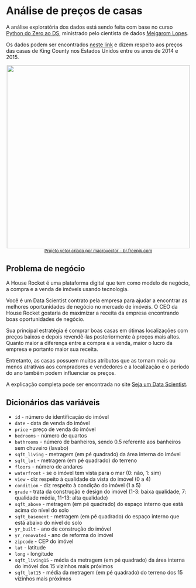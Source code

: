# Análise de preços de casas

A análise exploratória dos dados está sendo feita com base no curso [Python do Zero ao DS](https://www.youtube.com/playlist?list=PLZlkyCIi8bMprZgBsFopRQMG_Kj1IA1WG), ministrado pelo cientista de dados [Meigarom Lopes](https://www.instagram.com/meigarom.datascience/).

Os dados podem ser encontrados [neste link](https://www.kaggle.com/harlfoxem/housesalesprediction) e dizem respeito aos preços das casas de King County nos Estados Unidos entre os anos de 2014 e 2015.

<p><center><img width=500 src="https://image.freepik.com/vetores-gratis/agencia-imobiliaria-fluxograma-isometrico-e-clientes-casas-para-venda-e-aluguel-de-ilustracao-vetorial_1284-30401.jpg"></center>
<small><center><a href="https://br.freepik.com/vetores/projeto">Projeto vetor criado por macrovector - br.freepik.com</a></center></small></p>

## Problema de negócio

A House Rocket é uma plataforma digital que tem como modelo de negócio, a compra e a venda de imóveis usando tecnologia.

Você é um Data Scientist contrato pela empresa para ajudar a encontrar as melhores oportunidades de negócio no mercado de imóveis. O CEO da House Rocket gostaria de maximizar a receita da empresa encontrando boas oportunidades de negócio.

Sua principal estratégia é comprar boas casas em ótimas localizações com preços baixos e depois revendê-las posteriormente à preços mais altos. Quanto maior a diferença entre a compra e a venda, maior o lucro da empresa e portanto maior sua receita.

Entretanto, as casas possuem muitos atributos que as tornam mais ou menos atrativas aos compradores e vendedores e a localização e o período do ano também podem influenciar os preços.

A explicação completa pode ser encontrada no site [Seja um Data Scientist](https://sejaumdatascientist.com/os-5-projetos-de-data-science-que-fara-o-recrutador-olhar-para-voce/).

## Dicionários das variáveis
- `id` - número de identificação do imóvel
- `date` - data de venda do imóvel
- `price` - preço de venda do imóvel
- `bedrooms` - número de quartos
- `bathrooms` - número de banheiros, sendo 0.5 referente aos banheiros sem chuveiro (lavabo)
- `sqft_living` - metragem (em pé quadrado) da área interna do imóvel
- `sqft_lot` - metragem (em pé quadrado) do terreno
- `floors` - número de andares
- `waterfront` - se o imóvel tem vista para o mar (0: não, 1: sim)
- `view` - diz respeito à qualidade da vista do imóvel (0 a 4)
- `condition` - diz respeito à condição do imóvel (1 a 5)
- `grade` - trata da construção e design do imóvel (1-3: baixa qualidade, 7: qualidade média, 11-13: alta qualidade)
- `sqft_above` - metragem (em pé quadrado) do espaço interno que está acima do nível do solo
- `sqft_basement` - metragem (em pé quadrado) do espaço interno que está abaixo do nível do solo
- `yr_built` - ano de construção do imóvel
- `yr_renovated` - ano de reforma do imóvel
- `zipcode` - CEP do imóvel
- `lat` - latitude
- `long` - longitude
- `sqft_living15` - média da metragem (em pé quadrado) da área interna do imóvel dos 15 vizinhos mais próximos
- `sqft_lot15` - média da metragem (em pé quadrado) do terreno dos 15 vizinhos mais próximos
